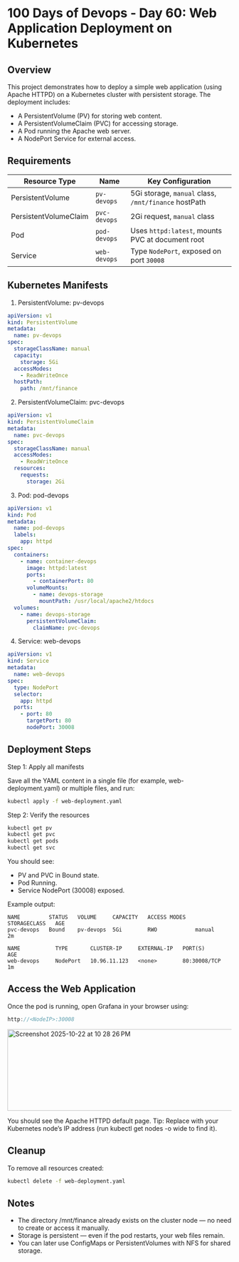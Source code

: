 # 100 Days of Devops - Day 60: Web Application Deployment on Kubernetes

## Overview
This project demonstrates how to deploy a simple web application (using Apache HTTPD) on a Kubernetes cluster with persistent storage.
The deployment includes:
  - A PersistentVolume (PV) for storing web content.
  - A PersistentVolumeClaim (PVC) for accessing storage.
  - A Pod running the Apache web server.
  - A NodePort Service for external access.

## Requirements
| Resource Type         | Name         | Key Configuration                                    |
| --------------------- | ------------ | ---------------------------------------------------- |
| PersistentVolume      | `pv-devops`  | 5Gi storage, `manual` class, `/mnt/finance` hostPath |
| PersistentVolumeClaim | `pvc-devops` | 2Gi request, `manual` class                          |
| Pod                   | `pod-devops` | Uses `httpd:latest`, mounts PVC at document root     |
| Service               | `web-devops` | Type `NodePort`, exposed on port `30008`             |

## Kubernetes Manifests
1. PersistentVolume: pv-devops
```yaml
apiVersion: v1
kind: PersistentVolume
metadata:
  name: pv-devops
spec:
  storageClassName: manual
  capacity:
    storage: 5Gi
  accessModes:
    - ReadWriteOnce
  hostPath:
    path: /mnt/finance
```

2. PersistentVolumeClaim: pvc-devops
```yaml
apiVersion: v1
kind: PersistentVolumeClaim
metadata:
  name: pvc-devops
spec:
  storageClassName: manual
  accessModes:
    - ReadWriteOnce
  resources:
    requests:
      storage: 2Gi
```

3. Pod: pod-devops
```yaml
apiVersion: v1
kind: Pod
metadata:
  name: pod-devops
  labels:
    app: httpd
spec:
  containers:
    - name: container-devops
      image: httpd:latest
      ports:
        - containerPort: 80
      volumeMounts:
        - name: devops-storage
          mountPath: /usr/local/apache2/htdocs
  volumes:
    - name: devops-storage
      persistentVolumeClaim:
        claimName: pvc-devops
```
4. Service: web-devops
```yaml
apiVersion: v1
kind: Service
metadata:
  name: web-devops
spec:
  type: NodePort
  selector:
    app: httpd
  ports:
    - port: 80
      targetPort: 80
      nodePort: 30008
```
## Deployment Steps
Step 1: Apply all manifests

Save all the YAML content in a single file (for example, web-deployment.yaml) or multiple files, and run:
```bash
kubectl apply -f web-deployment.yaml
```
Step 2: Verify the resources
```bash
kubectl get pv
kubectl get pvc
kubectl get pods
kubectl get svc
```

You should see:
  - PV and PVC in Bound state.
  - Pod Running.
  - Service NodePort (30008) exposed.

Example output:
```pgsql
NAME         STATUS   VOLUME     CAPACITY   ACCESS MODES   STORAGECLASS   AGE
pvc-devops   Bound    pv-devops  5Gi        RWO            manual         2m

NAME           TYPE       CLUSTER-IP     EXTERNAL-IP   PORT(S)        AGE
web-devops     NodePort   10.96.11.123   <none>        80:30008/TCP   1m
```
## Access the Web Application
Once the pod is running, open Grafana in your browser using:
```cpp
http://<NodeIP>:30008
```

<img width="548" height="183" alt="Screenshot 2025-10-22 at 10 28 26 PM" src="https://github.com/user-attachments/assets/5657f11f-8ce1-4153-bf43-02fc2f76b328" />

You should see the Apache HTTPD default page.
Tip: Replace <NodeIP> with your Kubernetes node’s IP address (run kubectl get nodes -o wide to find it).

## Cleanup
To remove all resources created:
```bash
kubectl delete -f web-deployment.yaml
```
## Notes
  - The directory /mnt/finance already exists on the cluster node — no need to create or access it manually.
  - Storage is persistent — even if the pod restarts, your web files remain.
  - You can later use ConfigMaps or PersistentVolumes with NFS for shared storage.
